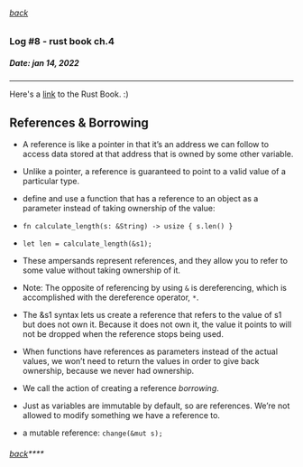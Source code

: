 ###### [back](./../README.md)

### Log #8 - rust book ch.4
##### Date: jan 14, 2022
-----------
Here's a [link](https://doc.rust-lang.org/book/) to the Rust Book. :)

## References & Borrowing

- A reference is like a pointer in that it’s an address we can follow to access data stored at that address that is owned by some other variable. 
- Unlike a pointer, a reference is guaranteed to point to a valid value of a particular type.
- define and use a function that has a reference to an object as a parameter instead of taking ownership of the value:
- `fn calculate_length(s: &String) -> usize { s.len() }`
- `let len = calculate_length(&s1);`
- These ampersands represent references, and they allow you to refer to some value without taking ownership of it.
- Note: The opposite of referencing by using `&` is dereferencing, which is accomplished with the dereference operator, `*`.
- The &s1 syntax lets us create a reference that refers to the value of s1 but does not own it. Because it does not own it, the value it points to will not be dropped when the reference stops being used.
- When functions have references as parameters instead of the actual values, we won’t need to return the values in order to give back ownership, because we never had ownership.
- We call the action of creating a reference _borrowing_.
- Just as variables are immutable by default, so are references. We’re not allowed to modify something we have a reference to.


- a mutable reference: `change(&mut s);`


###### [back](./../README.md)****
